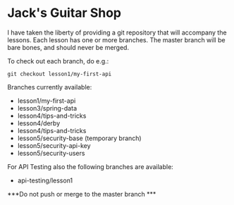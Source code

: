 # Jack's Guitar Shop

I have taken the liberty of providing a git repository that will accompany the lessons.
Each lesson has one or more branches. The master branch will be bare bones, and should never be merged.

To check out each branch, do e.g.:

```git checkout lesson1/my-first-api```

Branches currently available:

* lesson1/my-first-api
* lesson3/spring-data
* lesson4/tips-and-tricks
* lesson4/derby
* lesson4/tips-and-tricks
* lesson5/security-base (temporary branch)
* lesson5/security-api-key
* lesson5/security-users

For API Testing also the following branches are available:

* api-testing/lesson1

***Do not push or merge to the master branch ***
